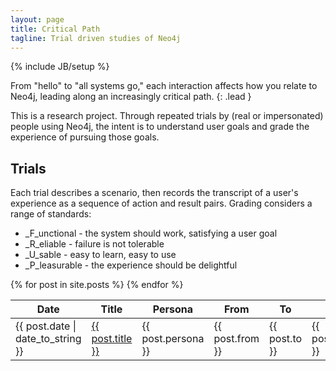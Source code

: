 ```yaml
---
layout: page
title: Critical Path
tagline: Trial driven studies of Neo4j
---
```

{% include JB/setup %}

From "hello" to "all systems go," each interaction affects how you relate to Neo4j, leading along an increasingly critical path.
{: .lead }

This is a research project. Through repeated trials by (real or impersonated) people using Neo4j, the intent is to understand user goals
and grade the experience of pursuing those goals. 

## Trials

Each trial describes a scenario, then records the transcript of a user's experience as a sequence of action and result pairs. 
Grading considers a range of standards:

* _F_unctional  - the system should work, satisfying a user goal
* _R_eliable    - failure is not tolerable
* _U_sable      - easy to learn, easy to use
* _P_leasurable - the experience should be delightful

<table class="table">
	<thead>
		<tr><th>Date</th><th>Title</th><th>Persona</th><th>From</th><th>To</th><th>F</th><th>R</th><th>U</th><th>P</th></tr>
	</thead>
	<tbody>	 
{% for post in site.posts %}
		<tr><td>{{ post.date | date_to_string }} </td><td> <a href="{{ BASE_PATH }}{{ post.url }}">{{ post.title }}</a> </td><td>{{ post.persona }}</td>
			<td>{{ post.from }}</td><td> {{ post.to }}</td>
			<td>{{ post.functional }}</td><td>{{ post.reliable }}</td><td>{{ post.usable }}</td><td>{{ post.pleasurable }}</td>
		</tr>
{% endfor %} 
	</tbody>
</table>




